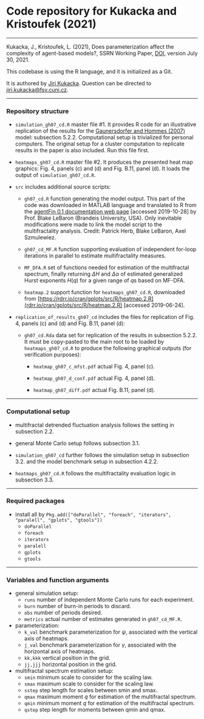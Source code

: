 # Code repository for Kukacka and Kristoufek (2021)

---

Kukacka, J., Kristoufek, L. (2021), Does parameterization affect the complexity of agent-based models?, SSRN Working Paper, [DOI](https://dx.doi.org/10.2139/ssrn.3654362), version July 30, 2021.

This codebase is using the R language, and it is initialized as a Git.

It is authored by [Jiri Kukacka](https://ies.fsv.cuni.cz/en/staff/kukacka). Question can be directed to [jiri.kukacka@fsv.cuni.cz](jiri.kukacka@fsv.cuni.cz).

---

### Repository structure

* `simulation_gh07_cd.R`         master file #1. It provides R code for an illustrative replication of the results for the [Gaunersdorfer and Hommes (2007)](https://doi.org/10.1007/978-3-540-34625-8_9) model: subsection 5.2.2. Computational setup is trivialized for personal computers. The original setup for a cluster computation to replicate results in the paper is also included. Run this file first.

* `heatmaps_gh07_cd.R`           master file #2. It produces the presented heat map graphics: Fig. 4, panels (c) and (d) and Fig. B.11, panel (d). It loads the output of `simulation_gh07_cd.R`.

* `src`                            includes additional source scripts:

   * `gh07_cd.R`                    function generating the model output. This part of the code was downloaded in MATLAB language and translated to R from the [agentFin 0.1 documentation web page](\href{http://people.brandeis.edu/~blebaron/classes/agentfin/GaunersdorferHommes.html) [accessed 2019-10-28] by Prof. Blake LeBaron (Brandeis University, USA). Only inevitable modifications were made to link the model script to the multifractality analysis. Credit: Patrick Herb, Blake LeBaron, Axel Szmulewiez.

   * `gh07_cd_MF.R`                 function supporting evaluation of independent for-loop iterations in parallel to estimate multifractality measures.

   * `MF_DFA.R`                     set of functions needed for estimation of the multifractal spectrum, finally returning $\Delta H$ and $\Delta \alpha$ of estimated generalized Hurst exponents $H(q)$ for a given range of $q$s based on MF-DFA.

   * `heatmap.2`                    support function for `heatmaps_gh07_cd.R`, downloaded from [https://rdrr.io/cran/gplots/src/R/heatmap.2.R](rdrr.io/cran/gplots/src/R/heatmap.2.R) [accessed 2019-06-24].  

* `replication_of_results_gh07_cd` includes the files for replication of Fig. 4, panels (c) and (d) and Fig. B.11, panel (d):

   * `gh07_cd.Rda`                  data set for replication of the results in subsection 5.2.2. It must be copy-pasted to the main root to be loaded by `heatmaps_gh07_cd.R` to produce the following graphical outputs (for verification purposes):

      * `heatmap_gh07_c_mfst.pdf`          actual Fig. 4, panel (c).
   
      * `heatmap_gh07_d_conf.pdf`          actual Fig. 4, panel (d).

      * `heatmap_gh07_diff.pdf`            actual Fig. B.11, panel (d).

---

### Computational setup

* multifractal detrended fluctuation analysis follows the setting in subsection 2.2.

* general Monte Carlo setup follows subsection 3.1.

* `simulation_gh07_cd` further follows the simulation setup in subsection 3.2. and the model benchmark setup in subsection 4.2.2.

* `heatmaps_gh07_cd.R` follows the multifractality evaluation logic in subsection 3.3.

---

### Required packages

* install all by `Pkg.add(["doParallel", "foreach", "iterators", "paralell", "gplots", "gtools"])`
   * `doParallel`
   * `foreach`
   * `iterators`
   * `paralell`
   * `gplots`
   * `gtools`

---

### Variables and function arguments

* general simulation setup:
   * `runs`    number of independent Monte Carlo runs for each experiment.
   * `burn`    number of burn-in periods to discard.
   * `obs`     number of periods desired.
   * `metrics` actual number of estimates generated in `gh07_cd_MF.R`.
* parameterization:
   * `k_val`   benchmark parameterization for $\psi$, associated with the vertical axis of heatmaps.
   * `j_val`   benchmark parameterization for $\gamma$, associated with the horizontal axis of heatmaps.
   * `kk,kkk`  vertical position in the grid.
   * `jj,jjj`  horizontal position in the grid.
* multifractal spectrum estimation setup:
   * `smin`    minimum scale to consider for the scaling law.
   * `smax`    maximum scale to consider for the scaling law.
   * `sstep`   step length for scales between smin and smax.
   * `qmax`    maximum moment $q$ for estimation of the multifractal spectrum.
   * `qmin`    minimum moment $q$ for estimation of the multifractal spectrum.
   * `qstep`   step length for moments between qmin and qmax.